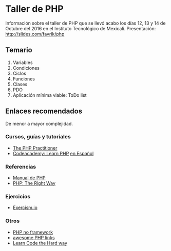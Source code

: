 # Taller de PHP
Información sobre el taller de PHP que se llevó acabo los días 12, 13 y 14 de Octubre del 2016 en el Instituto Tecnológico de Mexicali.
Presentación: http://slides.com/favrik/php

## Temario
1. Variables
2. Condiciones
3. Ciclos
4. Funciones
5. Clases
6. PDO
7. Aplicación mínima viable: ToDo list

## Enlaces recomendados
De menor a mayor complejidad.

### Cursos, guías y tutoriales
* [The PHP Practitioner](https://laracasts.com/series/php-for-beginners)
* [Codeacademy: Learn PHP](https://www.codecademy.com/learn/php) [en Español](https://www.codecademy.com/en/tracks/php-clone)

### Referencias
* [Manual de PHP](http://php.net/manual/en/index.php)
* [PHP: The Right Way](http://www.phptherightway.com/)

### Ejercicios
* [Exercism.io](http://exercism.io/languages/php)

### Otros
* [PHP no framework](https://github.com/PatrickLouys/no-framework-tutorial)
* [awesome PHP links](https://github.com/ziadoz/awesome-php)
* [Learn Code the Hard way](https://learncodethehardway.org)
